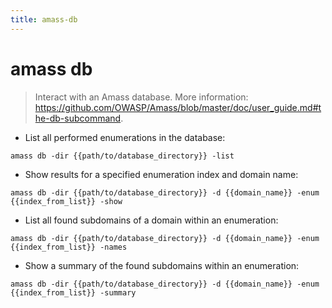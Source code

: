 ```yaml
---
title: amass-db
---
```

# amass db

> Interact with an Amass database.
> More information: <https://github.com/OWASP/Amass/blob/master/doc/user_guide.md#the-db-subcommand>.

- List all performed enumerations in the database:

`amass db -dir {{path/to/database_directory}} -list`

- Show results for a specified enumeration index and domain name:

`amass db -dir {{path/to/database_directory}} -d {{domain_name}} -enum {{index_from_list}} -show`

- List all found subdomains of a domain within an enumeration:

`amass db -dir {{path/to/database_directory}} -d {{domain_name}} -enum {{index_from_list}} -names`

- Show a summary of the found subdomains within an enumeration:

`amass db -dir {{path/to/database_directory}} -d {{domain_name}} -enum {{index_from_list}} -summary`
